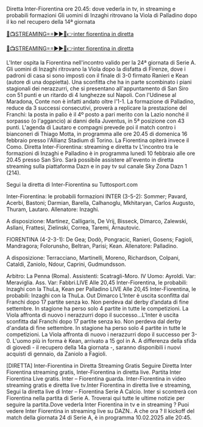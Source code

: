 Diretta Inter-Fiorentina ore 20.45: dove vederla in tv, in streaming e probabili formazioni
Gli uomini di Inzaghi ritrovano la Viola di Palladino dopo il ko nel recupero della 14ª giornata

[🔴📺STREAMING==►►📲👉inter fiorentina in diretta](https://vokachoda24.blogspot.com/2025/02/italya.html)


[🔴📺STREAMING==►►📲👉inter fiorentina in diretta](https://vokachoda24.blogspot.com/2025/02/italya.html)



L'Inter ospita la Fiorentina nell'incontro valido per la 24ª giornata di Serie A. Gli uomini di Inzaghi ritrovano la Viola dopo la disfatta di Firenze, dove i padroni di casa si sono imposti con il finale di 3-0 firmato Ranieri e Kean (autore di una doppietta). Una sconfitta che ha in parte scombinato i piani stagionali dei nerazzurri, che si presentano all'appuntamento di San Siro con 51 punti e un ritardo di 4 lunghezze sul Napoli. Con l'Udinese al Maradona, Conte non è infatti andato oltre l'1-1. La formazione di Palladino, reduce da 3 successi consecutivi, proverà a replicare la prestazione del Franchi: la posta in palio è il 4º posto a pari merito con la Lazio nonché il sorpasso (o l'aggancio) ai danni della Juventus, in 5ª posizione con 43 punti. L'agenda di Lautaro e compagni prevede poi il match contro i bianconeri di Thiago Motta, in programma alle ore 20.45 di domenica 16 febbraio presso l'Allianz Stadium di Torino. La Fiorentina opiterà invece il Como. Diretta Inter-Fiorentina: streaming e diretta tv
L'incontro tra le formazioni di Inzaghi e Palladino è in programma lunedì 10 febbraio alle ore 20.45 presso San Siro. Sarà possibile assistere all'evento in diretta streaming sulla piattaforma Dazn e in pay tv sul canale Sky Zona Dazn 1 (214).

Segui la diretta di Inter-Fiorentina su Tuttosport.com

Inter-Fiorentina: le probabili formazioni
INTER (3-5-2): Sommer; Pavard, Acerbi, Bastoni;  Darmian, Barella, Calhanoglu, Mkhitaryan, Carlos Augusto, Thuram, Lautaro. Allenatore: Inzaghi.

A disposizione: Martinez, Calligaris, De Vrij, Bisseck, Dimarco, Zalewski, Asllani, Frattesi, Zielinski, Correa, Taremi, Arnautovic.

FIORENTINA (4-2-3-1): De Gea; Dodò, Pongracic, Ranieri, Gosens; Fagioli, Mandragora; Folorunsho, Beltran, Parisi; Kean. Allenatore: Palladino.

A disposizione: Terracciano, Martinelli, Moreno, Richardson, Colpani, Cataldi, Zaniolo, Ndour, Caprini, Gudmundsson.

Arbitro: La Penna (Roma). Assistenti: Scatragli-Moro. IV Uomo: Ayroldi. Var: Meraviglia. Ass. Var: Fabbri.LIVE Alle 20,45 Inter-Fiorentina, le probabili: Inzaghi con la ThuLa, Kean per Palladino
LIVE Alle 20,45 Inter-Fiorentina, le probabili: Inzaghi con la ThuLa. Out Dimarco
L’Inter è uscita sconfitta dal Franchi dopo 17 partite senza ko. Non perdeva dal derby d’andata di fine settembre. In stagione ha perso solo 4 partite in tutte le competizioni. La Viola affronta di nuovo i nerazzurri dopo il successo...L'Inter è uscita sconfitta dal Franchi dopo 17 partite senza ko. Non perdeva dal derby d'andata di fine settembre. In stagione ha perso solo 4 partite in tutte le competizioni. La Viola affronta di nuovo i nerazzurri dopo il successo per 3-0. L'uomo più in forma è Kean, arrivato a 15 gol in A. A differenza della sfida di giovedì - il recupero della 14a giornata -, saranno disponibili i nuovi acquisti di gennaio, da Zaniolo a Fagioli.

[DIRETTA] Inter-Fiorentina in Diretta Streaming Gratis
Seguire Diretta Inter Fiorentina streaming gratis, Inter-Fiorentina in diretta live. Partita Inter Fiorentina Live gratis. Inter – Fiorentina guarda.
Inter-Fiorentina in video streaming gratis e diretta live tv.Inter Fiorentina in diretta live e streaming, Segui la diretta live di Inter – Fiorentina Serie A Calcio.
Inter si scontrerà con Fiorentina nella partita di Serie A. Troverai qui tutte le ultime notizie per seguire la partita.Dove vederla Inter Fiorentina in tv e in streaming ?
Puoi vedere Inter Fiorentina in streaming live su DAZN..
A che ora ?
Il kickoff del match della giornata 24 di Serie A, è in programma 10.02.2025 alle 20:45.
